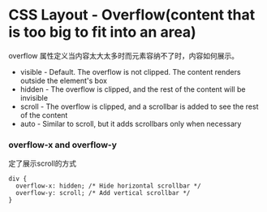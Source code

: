 # CSS Layout - Overflow(content that is too big to fit into an area)
overflow 属性定义当内容太大太多时而元素容纳不了时，内容如何展示。
- visible - Default. The overflow is not clipped. The content renders outside the element's box
- hidden - The overflow is clipped, and the rest of the content will be invisible
- scroll - The overflow is clipped, and a scrollbar is added to see the rest of the content
- auto - Similar to scroll, but it adds scrollbars only when necessary

### overflow-x and overflow-y
定了展示scroll的方式
```
div {
  overflow-x: hidden; /* Hide horizontal scrollbar */
  overflow-y: scroll; /* Add vertical scrollbar */
}
```
